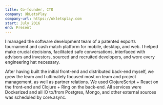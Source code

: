 ```yaml
---
title: Co-founder, CTO
company: OkLetsPlay
company-url: https://okletsplay.com
start: July 2016
end: Present
---
```


I managed the software development team of a patented esports tournament and
cash match platform for mobile, desktop, and web. I helped make crucial
decisions, facilitated safe conversations, interfaced with advisors and
investors, sourced and recruited developers, and wore every engineering hat
necessary.

After having built the initial front-end and distributed back-end myself, we
grew the team and I ultimately focused most on team and project management, as
well as partner relations. We used ClojureScript + React on the front-end and
Clojure + Ring on the back-end. All services were Dockerized and all IO to/from
Postgres, Mongo, and other external sources was scheduled by core.async.
